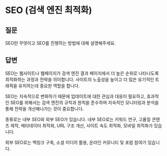 # SEO (검색 엔진 최적화)
## 질문
SEO란 무엇이고 SEO를 진행하는 방법에 대해 설명해주세요.

## 답변
SEO는 웹사이트나 웹페이지가 검색 엔진 결과 페이지에서 더 높은 순위로 나타나도록 최적화하는 과정과 전략을 의미합니다.
사이트의 노출성을 높이고 더 많은 유기적인 트래픽을 유치하는데 중요한 역할을 합니다.

SEO는 지속적으로 변화하기 때문에 업데이트에 대한 관심과 대응이 필요하고, 효과적인 SEO를 위해서는 검색 엔진의 규칙과 원칙을 준수하며 지속적인 모니터링과 분석을 통해 전략을 개선해나가는 것이 중요합니다.

종류로는 내부 SEO와 외부 SEO가 있습니다.
내부 SEO로는 키워드 연구, 고품질 콘텐츠 제작, 메타데이터 최적화, URL 구조 개선, 사이트 속도 최적화, 모바일 최적화가 있습니다.

외부 SEO로는 백링크 구축, 소셜 미디어 활용, 온라인 커뮤니티 및 포럼 참여가 있습니다.